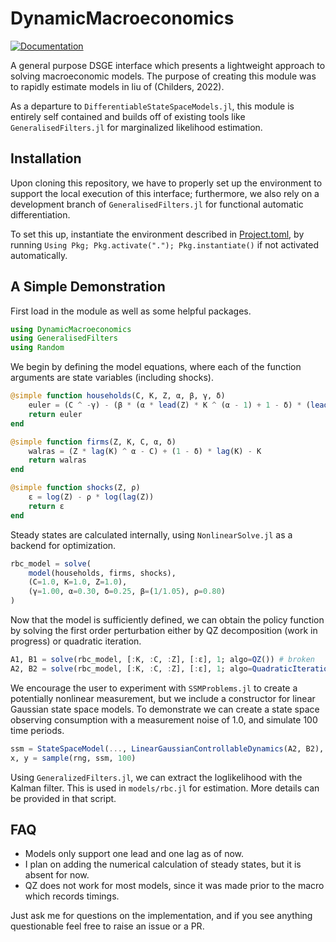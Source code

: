 # DynamicMacroeconomics

[![Documentation](https://img.shields.io/badge/docs-stable-blue.svg)](https://charlesknipp.github.io/DynamicMacroeconomics.jl/)

A general purpose DSGE interface which presents a lightweight approach to solving macroeconomic models. The purpose of creating this module was to rapidly estimate models in liu of (Childers, 2022).

As a departure to `DifferentiableStateSpaceModels.jl`, this module is entirely self contained and builds off of existing tools like `GeneralisedFilters.jl` for marginalized likelihood estimation.

## Installation

Upon cloning this repository, we have to properly set up the environment to support the local execution of this interface; furthermore, we also rely on a development branch of `GeneralisedFilters.jl` for functional automatic differentiation.

To set this up, instantiate the environment described in [Project.toml](https://github.com/charlesknipp/DynamicMacroeconomics.jl/blob/main/Project.toml), by running `Using Pkg; Pkg.activate("."); Pkg.instantiate()` if not activated automatically.

## A Simple Demonstration

First load in the module as well as some helpful packages.

```julia
using DynamicMacroeconomics
using GeneralisedFilters
using Random
```

We begin by defining the model equations, where each of the function arguments are state variables (including shocks).

```julia
@simple function households(C, K, Z, α, β, γ, δ)
    euler = (C ^ -γ) - (β * (α * lead(Z) * K ^ (α - 1) + 1 - δ) * (lead(C) ^ -γ))
    return euler
end

@simple function firms(Z, K, C, α, δ)
    walras = (Z * lag(K) ^ α - C) + (1 - δ) * lag(K) - K
    return walras
end

@simple function shocks(Z, ρ)
    ε = log(Z) - ρ * log(lag(Z))
    return ε
end
```

Steady states are calculated internally, using `NonlinearSolve.jl` as a backend for optimization.

```julia
rbc_model = solve(
    model(households, firms, shocks),
    (C=1.0, K=1.0, Z=1.0),
    (γ=1.00, α=0.30, δ=0.25, β=(1/1.05), ρ=0.80)
)
```

Now that the model is sufficiently defined, we can obtain the policy function by solving the first order perturbation either by QZ decomposition (work in progress) or quadratic iteration.

```julia
A1, B1 = solve(rbc_model, [:K, :C, :Z], [:ε], 1; algo=QZ()) # broken
A2, B2 = solve(rbc_model, [:K, :C, :Z], [:ε], 1; algo=QuadraticIteration())
```

We encourage the user to experiment with `SSMProblems.jl` to create a potentially nonlinear measurement, but we include a constructor for linear Gaussian state space models. To demonstrate we can create a state space observing consumption with a measurement noise of 1.0, and simulate 100 time periods.

```julia
ssm = StateSpaceModel(..., LinearGaussianControllableDynamics(A2, B2), ...)
x, y = sample(rng, ssm, 100)
```

Using `GeneralizedFilters.jl`, we can extract the loglikelihood with the Kalman filter. This is used in `models/rbc.jl` for estimation. More details can be provided in that script.

## FAQ

- Models only support one lead and one lag as of now.
- I plan on adding the numerical calculation of steady states, but it is absent for now.
- QZ does not work for most models, since it was made prior to the macro which records timings.

Just ask me for questions on the implementation, and if you see anything questionable feel free to raise an issue or a PR.